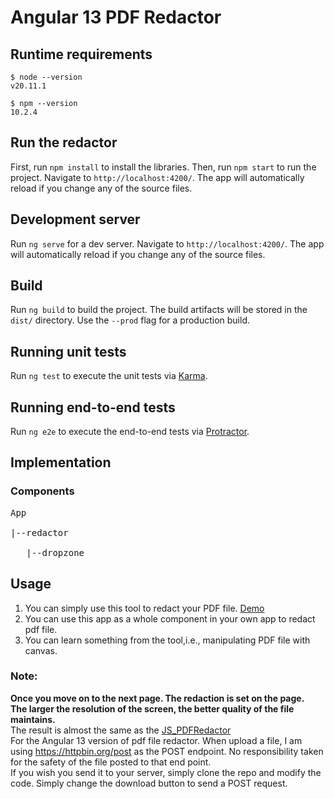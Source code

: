 # Angular 13 PDF Redactor

## Runtime requirements
```
$ node --version
v20.11.1

$ npm --version
10.2.4
```

## Run the redactor

First, run `npm install` to install the libraries. Then, run `npm start` to run the project. Navigate to `http://localhost:4200/`. The app will automatically reload if you change any of the source files.

## Development server

Run `ng serve` for a dev server. Navigate to `http://localhost:4200/`. The app will automatically reload if you change any of the source files.

## Build

Run `ng build` to build the project. The build artifacts will be stored in the `dist/` directory. Use the `--prod` flag for a production build.

## Running unit tests

Run `ng test` to execute the unit tests via [Karma](https://karma-runner.github.io).

## Running end-to-end tests

Run `ng e2e` to execute the end-to-end tests via [Protractor](http://www.protractortest.org/).

## Implementation

### Components
<pre>
App<br/>
|--redactor<br/>
   |--dropzone
</pre>
## Usage
1. You can simply use this tool to redact your PDF file. [Demo](https://ldu2.github.io/PDFRedactor/)<br/>
2. You can use this app as a whole component in your own app to redact pdf file.<br/>
3. You can learn something from the tool,i.e., manipulating PDF file with canvas.<br/>
### Note:
**Once you move on to the next page. The redaction is set on the page.**<br/>
**The larger the resolution of the screen, the better quality of the file maintains.**<br/>
The result is almost the same as the [JS_PDFRedactor](https://github.com/ldu2/PDFRedactor/tree/master/JS_PDFRedactor)<br/>
For the Angular 13 version of pdf file redactor. When upload a file, I am using https://httpbin.org/post as the POST endpoint. No responsibility taken for the safety of the file posted to that end point.<br/>
If you wish you send it to your server, simply clone the repo and modify the code. Simply change the download button to send a POST request.

